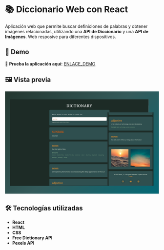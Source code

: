 # 📚 Diccionario Web con React

Aplicación web que permite buscar definiciones de palabras y obtener imágenes relacionadas, utilizando una **API de Diccionario** y una **API de Imágenes**. Web resposive para diferentes dispositivos.




## 🚀 Demo

🔗 **Prueba la aplicación aquí:** [ENLACE_DEMO](https://dictionary-react-project-annx.netlify.app/)




## 🖼 Vista previa

![Captura de pantalla de la app](./assets/dictionaryApp.png)




## 🛠 Tecnologías utilizadas

- **React**
- **HTML**
- **CSS**  
- **Free Dictionary API** 
- **Pexels API**


